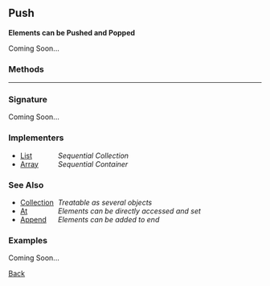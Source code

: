 Push
----
__Elements can be Pushed and Popped__

Coming Soon...


### Methods

-------------------------------


### Signature


Coming Soon...


### Implementers

* <span style="width:75px; float:left;">[List](list)</span> _Sequential Collection_
* <span style="width:75px; float:left;">[Array](array)</span> _Sequential Container_


### See Also

* <span style="width:75px; float:left;">[Collection](collection)</span> _Treatable as several objects_
* <span style="width:75px; float:left;">[At](at)</span> _Elements can be directly accessed and set_
* <span style="width:75px; float:left;">[Append](append)</span> _Elements can be added to end_


### Examples

Coming Soon...

[Back](/documentation)
